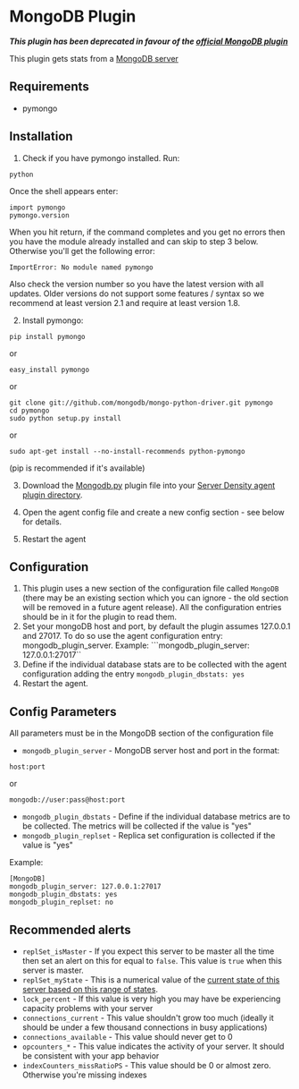MongoDB Plugin
===
**_This plugin has been deprecated in favour of the [official MongoDB plugin](https://support.serverdensity.com/hc/en-us/articles/360001066083)_**

This plugin gets stats from a [MongoDB server](http://www.mongodb.com)

Requirements
---
* pymongo

Installation
---
1. Check if you have pymongo installed. Run:
  ```
python
```
  Once the shell appears enter:
  ```
import pymongo
pymongo.version
```
  When you hit return, if the command completes and you get no errors then you have the module already installed and can skip to step 3 below.
Otherwise you'll get the following error:
  ```
ImportError: No module named pymongo
```
  Also check the version number so you have the latest version with all updates. Older versions do not support some features / syntax so we recommend at least version 2.1 and require at least version 1.8.

2. Install pymongo:
  ```
pip install pymongo
```
  or
  ```
easy_install pymongo
```
  or
  ```
git clone git://github.com/mongodb/mongo-python-driver.git pymongo
cd pymongo
sudo python setup.py install
```
  or
  ```
sudo apt-get install --no-install-recommends python-pymongo
```
  (pip is recommended if it's available)

3. Download the [Mongodb.py](Mongodb.py) plugin file into your [Server Density agent plugin directory](/README.md).

4. Open the agent config file and create a new config section - see below for details.

5. Restart the agent

Configuration
---
1. This plugin uses a new section of the configuration file called ```MongoDB``` (there may be an existing section which you can ignore - the old section will be removed in a future agent release). All the configuration entries should be in it for the plugin to read them.
2. Set your mongoDB host and port, by default the plugin assumes 127.0.0.1 and 27017. To do so use the agent configuration entry: mongodb_plugin_server.
Example: ```mongodb_plugin_server: 127.0.0.1:27017``
3. Define if the individual database stats are to be collected with the agent configuration adding the entry ```mongodb_plugin_dbstats: yes```
4. Restart the agent.

Config Parameters
---
All parameters must be in the MongoDB section of the configuration file
* `mongodb_plugin_server` - MongoDB server host and port in the format:
```
host:port
```
or
```
mongodb://user:pass@host:port
```
* `mongodb_plugin_dbstats` - Define if the individual database metrics are to be collected. The metrics will be collected if the value is "yes"
* `mongodb_plugin_replset` - Replica set configuration is collected if the value is "yes"

Example:

```
[MongoDB]
mongodb_plugin_server: 127.0.0.1:27017
mongodb_plugin_dbstats: yes
mongodb_plugin_replset: no
```

Recommended alerts
---
* `replSet_isMaster` - If you expect this server to be master all the time then set an alert on this for equal to `false`. This value is `true` when this server is master.
* `replSet_myState` - This is a numerical value of the [current state of this server based on this range of states](http://docs.mongodb.org/manual/reference/replica-states/).
* `lock_percent` - If this value is very high you may have be experiencing capacity problems with your server
* `connections_current` - This value shouldn't grow too much (ideally it should be under a few thousand connections in busy applications)
* `connections_available` - This value should never get to 0
* `opcounters_*` - This value indicates the activity of your server. It should be consistent with your app behavior
* `indexCounters_missRatioPS` - This value should be 0 or almost zero. Otherwise you're missing indexes
